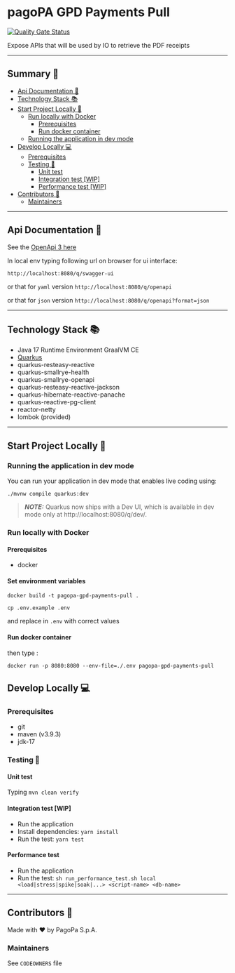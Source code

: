 # pagoPA GPD Payments Pull

[![Quality Gate Status](https://sonarcloud.io/api/project_badges/measure?project=pagopa_pagopa-gpd-payments-pull&metric=alert_status)](https://sonarcloud.io/dashboard?id=pagopa_pagopa-gpd-payments-pull)

Expose APIs that will be used by IO to retrieve the PDF receipts

---

## Summary 📖

- [Api Documentation 📖](#api-documentation-)
- [Technology Stack 📚](#technology-stack-)
- [Start Project Locally 🚀](#start-project-locally-)
    * [Run locally with Docker](#run-locally-with-docker)
        + [Prerequisites](#prerequisites)
        + [Run docker container](#run-docker-container)
    * [Running the application in dev mode](#running-the-application-in-dev-mode)
- [Develop Locally 💻](#develop-locally-)
    * [Prerequisites](#prerequisites)
    * [Testing 🧪](#testing-)
        + [Unit test](#unit-test)
        + [Integration test [WIP]](#integration-test-wip)
        + [Performance test [WIP]](#performance-test-wip)
- [Contributors 👥](#contributors-)
    * [Maintainers](#maintainers)

---

## Api Documentation 📖

See
the [OpenApi 3 here](https://editor.swagger.io/?url=https://raw.githubusercontent.com/pagopa/pagopa-gpd-payments-pull/main/openapi/openapi.json)

In local env typing following url on browser for ui interface:

```http://localhost:8080/q/swagger-ui```

or that for `yaml` version ```http://localhost:8080/q/openapi```

or that for `json` version ```http://localhost:8080/q/openapi?format=json```

---

## Technology Stack 📚

- Java 17 Runtime Environment GraalVM CE
- [Quarkus](https://quarkus.io/)
- quarkus-resteasy-reactive
- quarkus-smallrye-health
- quarkus-smallrye-openapi
- quarkus-resteasy-reactive-jackson
- quarkus-hibernate-reactive-panache
- quarkus-reactive-pg-client
- reactor-netty
- lombok (provided)

---

## Start Project Locally 🚀

### Running the application in dev mode

You can run your application in dev mode that enables live coding using:

```shell script
./mvnw compile quarkus:dev
```

> **_NOTE:_**  Quarkus now ships with a Dev UI, which is available in dev mode only
> at http://localhost:8080/q/dev/.

### Run locally with Docker

#### Prerequisites

- docker

#### Set environment variables

`docker build -t pagopa-gpd-payments-pull .`

`cp .env.example .env`

and replace in `.env` with correct values

#### Run docker container

then type :

`docker run -p 8080:8080 --env-file=./.env pagopa-gpd-payments-pull`

## Develop Locally 💻

### Prerequisites

- git
- maven (v3.9.3)
- jdk-17

### Testing 🧪

#### Unit test

Typing `mvn clean verify`

#### Integration test [WIP]

- Run the application
- Install dependencies: `yarn install`
- Run the test: `yarn test`

#### Performance test

- Run the application
- Run the test: `sh run_performance_test.sh local <load|stress|spike|soak|...> <script-name> <db-name>`

---

## Contributors 👥

Made with ❤️ by PagoPa S.p.A.

### Maintainers

See `CODEOWNERS` file
